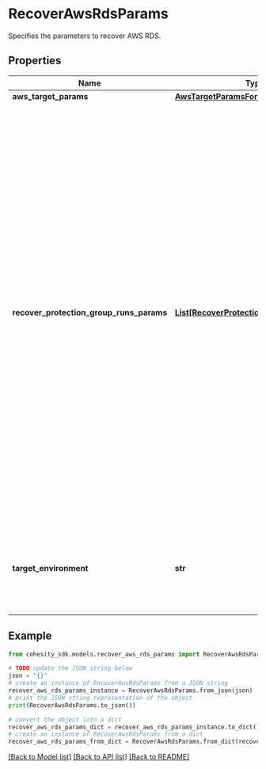 # RecoverAwsRdsParams

Specifies the parameters to recover AWS RDS.

## Properties

Name | Type | Description | Notes
------------ | ------------- | ------------- | -------------
**aws_target_params** | [**AwsTargetParamsForRecoverRds**](AwsTargetParamsForRecoverRds.md) |  | [optional] 
**recover_protection_group_runs_params** | [**List[RecoverProtectionGroupRunParams]**](RecoverProtectionGroupRunParams.md) | Specifies the Protection Group Runs params to recover. All the RDS instances that are successfully backed up by specified Runs will be recovered. This can be specified along with individual snapshots of RDS instances. User has to make sure that specified Object snapshots and Protection Group Runs should not have any intersection. For example, user cannot specify multiple Runs which has same Object or an Object snapshot and a Run which has same Object&#39;s snapshot. | [optional] 
**target_environment** | **str** | Specifies the environment of the recovery target. The corresponding params below must be filled out. | 

## Example

```python
from cohesity_sdk.models.recover_aws_rds_params import RecoverAwsRdsParams

# TODO update the JSON string below
json = "{}"
# create an instance of RecoverAwsRdsParams from a JSON string
recover_aws_rds_params_instance = RecoverAwsRdsParams.from_json(json)
# print the JSON string representation of the object
print(RecoverAwsRdsParams.to_json())

# convert the object into a dict
recover_aws_rds_params_dict = recover_aws_rds_params_instance.to_dict()
# create an instance of RecoverAwsRdsParams from a dict
recover_aws_rds_params_from_dict = RecoverAwsRdsParams.from_dict(recover_aws_rds_params_dict)
```
[[Back to Model list]](../README.md#documentation-for-models) [[Back to API list]](../README.md#documentation-for-api-endpoints) [[Back to README]](../README.md)


